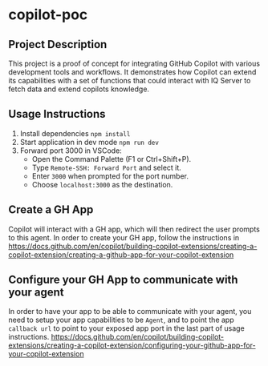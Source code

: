 # copilot-poc

## Project Description
This project is a proof of concept for integrating GitHub Copilot with various development tools and workflows. It demonstrates how Copilot can extend its capabilities with a set of functions that could interact with IQ Server to fetch data and extend copilots knowledge.

## Usage Instructions
1. Install dependencies
  `npm install`
2. Start application in dev mode
  `npm run dev`
3. Forward port 3000 in VSCode:
   - Open the Command Palette (F1 or Ctrl+Shift+P).
   - Type `Remote-SSH: Forward Port` and select it.
   - Enter `3000` when prompted for the port number.
   - Choose `localhost:3000` as the destination.

## Create a GH App
Copilot will interact with a GH app, which will then redirect the user prompts to this agent.
In order to create your GH app, follow the instructions in https://docs.github.com/en/copilot/building-copilot-extensions/creating-a-copilot-extension/creating-a-github-app-for-your-copilot-extension

## Configure your GH App to communicate with your agent
In order to have your app to be able to communicate with your agent, you need to setup your app capabilities to be `Agent`, and to point the app `callback url` to point to your exposed app port in the last part of usage instructions.
https://docs.github.com/en/copilot/building-copilot-extensions/creating-a-copilot-extension/configuring-your-github-app-for-your-copilot-extension

